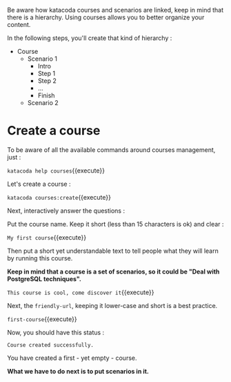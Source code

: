 Be aware how katacoda courses and scenarios are linked, keep in mind that
there is a hierarchy.
Using courses allows you to better organize your content.

In the following steps, you'll create that kind of hierarchy :

- Course
  - Scenario 1
    - Intro
    - Step 1
    - Step 2
    - ...
    - Finish
  - Scenario 2

# Create a course

To be aware of all the available commands around courses management, just :

`katacoda help courses`{{execute}}

Let's create a course :

`katacoda courses:create`{{execute}}

Next, interactively answer the questions :

Put the course name. Keep it short (less than 15 characters is ok) and clear :

`My first course`{{execute}}

Then put a short yet understandable text to tell people what they will learn by running this
course.

**Keep in mind that a course is a set of scenarios, so it could be "Deal with PostgreSQL techniques".**

`This course is cool, come discover it`{{execute}}

Next, the `friendly-url`, keeping it lower-case and short is a best practice.

`first-course`{{execute}}

Now, you should have this status :

`Course created successfully.`

You have created a first - yet empty - course.

**What we have to do next is to put scenarios in it.**